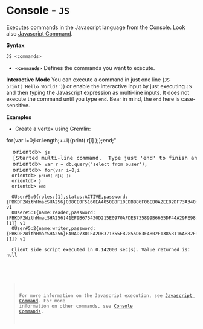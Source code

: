 # Console - `JS`

Executes commands in the Javascript language from the Console. Look also [Javascript Command](Javascript-Command.md).

**Syntax**

```sql
JS <commands>
```

- **`<commands>`** Defines the commands you want to execute.

**Interactive Mode**
You can execute a command in just one line (`JS print('Hello World!')`) or enable the interactive input by just executing `JS` and then typing the Javascript expression as multi-line inputs.  It does not execute the command until you type `end`.  Bear in mind, the `end` here is case-sensitive.

**Examples**

- Create a vertex using Gremlin:

for(var i=0;i<r.length;++i){print( r[i] );};end;"

  <pre>
  orientdb> <code class="lang-javascript userinput">js</code>
  [Started multi-line command.  Type just 'end' to finish and execute.]
  orientdb> <code class="lang-javascript userinput">var r = db.query('select from ouser');</code>
  orientdb> <code class="lang-javascript userinput">for(var i=0;i<r.length;++i){</code>
  orientdb> <code class="lang-javascript userinput">print( r[i] );</code>
  orientdb> <code class="lang-javascript userinput">}</code>
  orientdb> <code class="lang-javascript userinput">end</code>
 
  OUser#5:0{roles:[1],status:ACTIVE,password:{PBKDF2WithHmacSHA256}C08CE0F5160EA4050B8F10EDBB86F06EB0A2EE82DF73A340:BC1B6040727C1E11E3A961A1B2A49615C96938710AF17ADD:65536,name:admin} v1
  OUser#5:1{name:reader,password:{PBKDF2WithHmacSHA256}41EF9B675430D215E0970AFDEB735899B6665DF44A29FE98:5BC48B2D20752B12B5E32BE1F22C6C85FF7CCBEFB318B826:65536,status:ACTIVE,roles:[1]} v1
  OUser#5:2{name:writer,password:{PBKDF2WithHmacSHA256}FA0AD7301EA2DB371355EB2855D63F4802F13858116AB82E:18B8077E1E63A45DB0A3347F91E03E4D2218EA16E5100105:65536,status:ACTIVE,roles:[1]} v1

  Client side script executed in 0.142000 sec(s). Value returned is: null
  </pre>

>For more information on the Javascript execution, see [Javascript Command](Javascript-Command.md).  For more information on other commands, see [Console Commands](Console-Commands.md).

